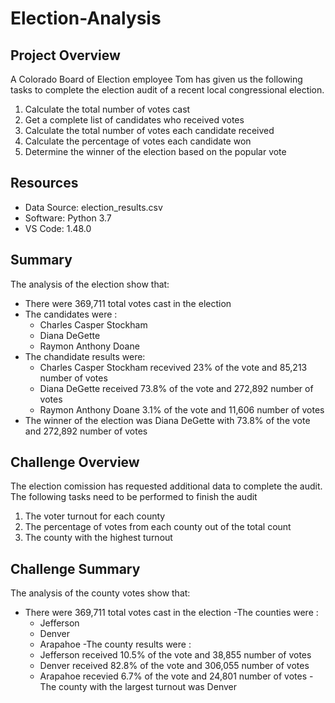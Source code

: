 # Election-Analysis

## Project Overview
A Colorado Board of Election employee Tom has given us the following tasks to complete the election audit of a recent local congressional election.

1. Calculate the total number of votes cast
2. Get a complete list of candidates who received votes
3. Calculate the total number of votes each candidate received
4. Calculate the percentage of votes each candidate won
5. Determine the winner of the election based on the popular vote

## Resources
- Data Source: election_results.csv
- Software: Python 3.7
- VS Code: 1.48.0

## Summary
The analysis of the election show that:
- There were 369,711 total votes cast in the election
- The candidates were :
    - Charles Casper Stockham
    - Diana DeGette
    - Raymon Anthony Doane
- The chandidate results were:
    - Charles Casper Stockham recevived 23% of the vote and 85,213 number of votes
    - Diana DeGette received 73.8% of the vote and 272,892 number of votes
    - Raymon Anthony Doane 3.1% of the vote and 11,606 number of votes
- The winner of the election was Diana DeGette with 73.8% of the vote and 272,892 number of votes 

## Challenge Overview
The election comission has requested additional data to complete the audit. The following tasks need to be performed to finish the audit
1. The voter turnout for each county
2. The percentage of votes from each county out of the total count
3. The county with the highest turnout

## Challenge Summary
The analysis of the county votes show that:
- There were 369,711 total votes cast in the election
-The counties were :
    - Jefferson
    - Denver
    - Arapahoe
-The county results were :
    - Jefferson received 10.5% of the vote and 38,855 number of votes
    - Denver received 82.8% of the vote and 306,055 number of votes
    - Arapahoe recevied 6.7% of the vote and 24,801 number of votes
-The county with the largest turnout was Denver
